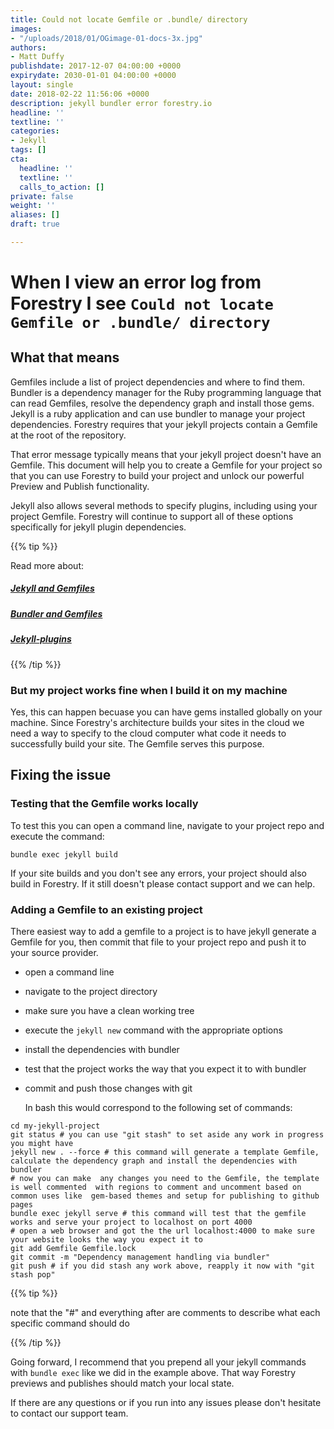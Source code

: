 ```yaml
---
title: Could not locate Gemfile or .bundle/ directory
images:
- "/uploads/2018/01/OGimage-01-docs-3x.jpg"
authors:
- Matt Duffy
publishdate: 2017-12-07 04:00:00 +0000
expirydate: 2030-01-01 04:00:00 +0000
layout: single
date: 2018-02-22 11:56:06 +0000
description: jekyll bundler error forestry.io
headline: ''
textline: ''
categories:
- Jekyll
tags: []
cta:
  headline: ''
  textline: ''
  calls_to_action: []
private: false
weight: ''
aliases: []
draft: true

---
```

# When I view an error log from Forestry I see `Could not locate Gemfile or .bundle/ directory`

## What that means

Gemfiles include a list of project dependencies and where to find them.  Bundler is a dependency manager for the Ruby programming language that can read Gemfiles, resolve the dependency graph and install those gems.  Jekyll is a ruby application and can use bundler to manage your project dependencies.  Forestry requires that your jekyll projects contain a Gemfile at the root of the repository.

That error message typically means that your jekyll project doesn't have an Gemfile.  This document will help you to create a Gemfile for your project so that you can use Forestry to build your project and unlock our powerful Preview and Publish functionality.

Jekyll also allows several methods to specify plugins, including using your project Gemfile.  Forestry will continue to support all of these options specifically for jekyll plugin dependencies.

{{% tip %}}

Read more about:

##### [Jekyll and Gemfiles](https://jekyllrb.com/docs/quickstart/#about-bundler)

##### [Bundler and Gemfiles](http://bundler.io/)

##### [Jekyll-plugins](https://jekyllrb.com/docs/plugins/)

{{% /tip %}}

### But my project works fine when I build it on my machine

Yes, this can happen becuase you can have gems installed globally on your machine.  Since Forestry's architecture builds your sites in the cloud we need a way to specify to the cloud computer what code it needs to successfully build your site.  The Gemfile serves this purpose.

## Fixing the issue

### Testing that the Gemfile works locally

To test this you can open a command line, navigate to your  project repo and execute the command:

    bundle exec jekyll build

If  your site builds and you don't see any errors, your project should also build in Forestry.  If it still doesn't please contact support and we can help.

### Adding a Gemfile to an existing project

There easiest way to add a gemfile to a project is to have jekyll generate a Gemfile for you, then commit that file to your project repo and push it to your source provider.

* open a command line
* navigate to the project directory
* make sure you have a clean working tree
* execute the `jekyll new` command with the appropriate options
* install the dependencies with bundler
* test that the project works the way that you expect it to with bundler
* commit and push those changes with git
    
  In bash this would correspond to the following set of commands:

```  
cd my-jekyll-project  
git status # you can use "git stash" to set aside any work in progress you might have  
jekyll new . --force # this command will generate a template Gemfile,  calculate the dependency graph and install the dependencies with bundler  
# now you can make  any changes you need to the Gemfile, the template is well commented  with regions to comment and uncomment based on common uses like  gem-based themes and setup for publishing to github pages  
bundle exec jekyll serve # this command will test that the gemfile works and serve your project to localhost on port 4000  
# open a web browser and got the the url localhost:4000 to make sure your website looks the way you expect it to  
git add Gemfile Gemfile.lock  
git commit -m "Dependency management handling via bundler"  
git push # if you did stash any work above, reapply it now with "git stash pop"
```

{{% tip %}}

note that the "#" and everything after are comments to describe what each specific command should do

{{% /tip %}}

Going forward, I recommend that you prepend all your jekyll  commands with `bundle exec` like we did in the example above. That way Forestry previews and publishes should match your local state.

If there are any questions or if you run into any issues please don't hesitate to contact our support team.